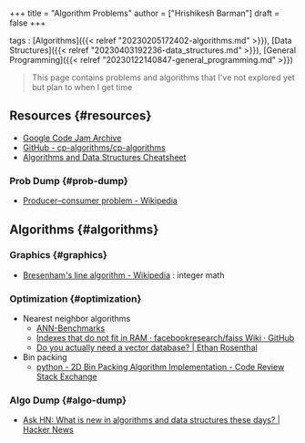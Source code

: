 +++
title = "Algorithm Problems"
author = ["Hrishikesh Barman"]
draft = false
+++

tags
: [Algorithms]({{< relref "20230205172402-algorithms.md" >}}), [Data Structures]({{< relref "20230403192236-data_structures.md" >}}), [General Programming]({{< relref "20230122140847-general_programming.md" >}})

> This page contains problems and algorithms that I've not explored yet but plan to when I get time


## Resources {#resources}

-   [Google Code Jam Archive](https://zibada.guru/gcj/)
-   [GitHub - cp-algorithms/cp-algorithms](https://github.com/cp-algorithms/cp-algorithms)
-   [Algorithms and Data Structures Cheatsheet](https://algs4.cs.princeton.edu/cheatsheet/)


### Prob Dump {#prob-dump}

-   [Producer–consumer problem - Wikipedia](https://en.wikipedia.org/wiki/Producer%E2%80%93consumer_problem)


## Algorithms {#algorithms}


### Graphics {#graphics}

-   [Bresenham's line algorithm - Wikipedia](https://en.wikipedia.org/wiki/Bresenham%27s_line_algorithm) : integer math


### Optimization {#optimization}

-   Nearest neighbor algorithms
    -   [ANN-Benchmarks](http://ann-benchmarks.com/)
    -   [Indexes that do not fit in RAM · facebookresearch/faiss Wiki · GitHub](https://github.com/facebookresearch/faiss/wiki/Indexes-that-do-not-fit-in-RAM)
    -   [Do you actually need a vector database? | Ethan Rosenthal](https://www.ethanrosenthal.com/2023/04/10/nn-vs-ann/)
-   Bin packing
    -   [python - 2D Bin Packing Algorithm Implementation - Code Review Stack Exchange](https://codereview.stackexchange.com/questions/173493/2d-bin-packing-algorithm-implementation)


### Algo Dump {#algo-dump}

-   [Ask HN: What is new in algorithms and data structures these days? | Hacker News](https://news.ycombinator.com/item?id=35886900)
